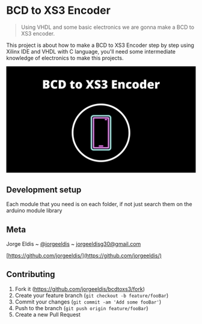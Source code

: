 # BCD to XS3 Encoder

> Using VHDL and some basic electronics we are gonna make a BCD to XS3 encoder. 

This project is about how to make a BCD to XS3 Encoder step by step using Xilinx IDE and VHDL with C language, you'll need some intermediate knowledge of electronics to make this projects.

![header](https://raw.githubusercontent.com/jorgeeldis/bcdtoxs3/main/bcdxs3.png)

## Development setup

Each module that you need is on each folder, if not just search them on the arduino module library 

## Meta

Jorge Eldis ~ [@jorgeeldis](https://twitter.com/jorgeeldis) ~ jorgeeldisg30@gmail.com

[https://github.com/jorgeeldis/](https://github.com/jorgeeldis/)

## Contributing

1. Fork it (<https://github.com/jorgeeldis/bcdtoxs3/fork>)
2. Create your feature branch (`git checkout -b feature/fooBar`)
3. Commit your changes (`git commit -am 'Add some fooBar'`)
4. Push to the branch (`git push origin feature/fooBar`)
5. Create a new Pull Request
 
